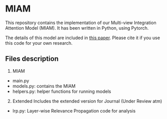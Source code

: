 # MIAM
This repository contains the implementation of our Multi-view Integration Attention Model (MIAM). It has been written in Python, using Pytorch.

The details of this model are included in [this paper](http://arxiv.org/abs/2101.09986). Please cite it if you use this code for your own research.

## Files description
1. MIAM
  * main.py
  * models.py: contains the MIAM
  * helpers.py: helper functions for running models
2. Extended
  Includes the extended version for Journal (Under Review atm)
  * lrp.py: Layer-wise Relevance Propagation code for analysis
